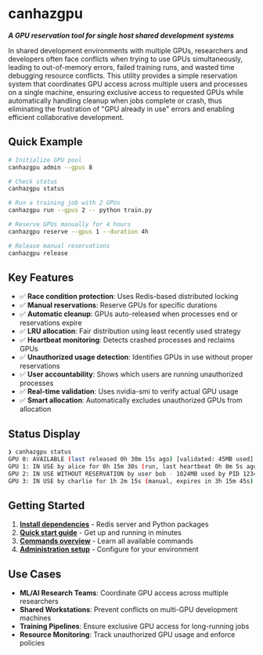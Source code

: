 # canhazgpu

***A GPU reservation tool for single host shared development systems***

In shared development environments with multiple GPUs, researchers and developers often face conflicts when trying to use GPUs simultaneously, leading to out-of-memory errors, failed training runs, and wasted time debugging resource conflicts. This utility provides a simple reservation system that coordinates GPU access across multiple users and processes on a single machine, ensuring exclusive access to requested GPUs while automatically handling cleanup when jobs complete or crash, thus eliminating the frustration of "GPU already in use" errors and enabling efficient collaborative development.

## Quick Example

```bash
# Initialize GPU pool
canhazgpu admin --gpus 8

# Check status 
canhazgpu status

# Run a training job with 2 GPUs
canhazgpu run --gpus 2 -- python train.py

# Reserve GPUs manually for 4 hours
canhazgpu reserve --gpus 1 --duration 4h

# Release manual reservations
canhazgpu release
```

## Key Features

- ✅ **Race condition protection**: Uses Redis-based distributed locking
- ✅ **Manual reservations**: Reserve GPUs for specific durations  
- ✅ **Automatic cleanup**: GPUs auto-released when processes end or reservations expire
- ✅ **LRU allocation**: Fair distribution using least recently used strategy
- ✅ **Heartbeat monitoring**: Detects crashed processes and reclaims GPUs
- ✅ **Unauthorized usage detection**: Identifies GPUs in use without proper reservations
- ✅ **User accountability**: Shows which users are running unauthorized processes
- ✅ **Real-time validation**: Uses nvidia-smi to verify actual GPU usage
- ✅ **Smart allocation**: Automatically excludes unauthorized GPUs from allocation

## Status Display

```bash
❯ canhazgpu status
GPU 0: AVAILABLE (last released 0h 30m 15s ago) [validated: 45MB used]
GPU 1: IN USE by alice for 0h 15m 30s (run, last heartbeat 0h 0m 5s ago) [validated: 8452MB, 1 processes]
GPU 2: IN USE WITHOUT RESERVATION by user bob - 1024MB used by PID 12345 (python3), PID 67890 (jupyter)
GPU 3: IN USE by charlie for 1h 2m 15s (manual, expires in 3h 15m 45s) [validated: no actual usage detected]
```

## Getting Started

1. **[Install dependencies](installation.md)** - Redis server and Python packages
2. **[Quick start guide](quickstart.md)** - Get up and running in minutes
3. **[Commands overview](commands.md)** - Learn all available commands
4. **[Administration setup](admin-setup.md)** - Configure for your environment

## Use Cases

- **ML/AI Research Teams**: Coordinate GPU access across multiple researchers
- **Shared Workstations**: Prevent conflicts on multi-GPU development machines  
- **Training Pipelines**: Ensure exclusive GPU access for long-running jobs
- **Resource Monitoring**: Track unauthorized GPU usage and enforce policies
